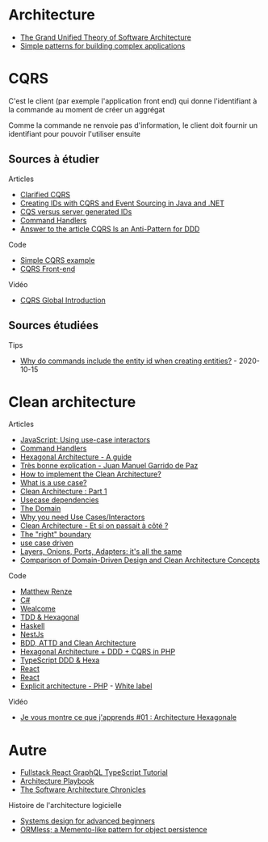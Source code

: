 # Architecture

- [The Grand Unified Theory of Software Architecture](https://news.ycombinator.com/item?id=24915497)
- [Simple patterns for building complex applications](https://www.cosmicpython.com/)

# CQRS

C'est le client (par exemple l'application front end) qui donne l'identifiant à la commande au moment de créer un aggrégat

Comme la commande ne renvoie pas d'information, le client doit fournir un identifiant pour pouvoir l'utiliser ensuite

## Sources à étudier

Articles

- [Clarified CQRS](https://udidahan.com/2009/12/09/clarified-cqrs/)
- [Creating IDs with CQRS and Event Sourcing in Java and .NET](https://thomasjaeger.wordpress.com/2016/01/09/creating-ids-with-cqrs-and-event-sourcing-in-java-and-net/)
- [CQS versus server generated IDs](https://blog.ploeh.dk/2014/08/11/cqs-versus-server-generated-ids/)
- [Command Handlers](https://buildplease.com/pages/fpc-10/)
- [Answer to the article CQRS Is an Anti-Pattern for DDD](https://sylvainleroy.com/2020/09/24/answer-to-the-article-cqrs-is-an-anti-pattern-for-ddd/)

Code

- [Simple CQRS example](https://github.com/gregoryyoung/m-r)
- [CQRS Front-end](https://github.com/OpenCircleEndy/cqrs-frontend)

Vidéo

- [CQRS Global Introduction](https://www.youtube.com/watch?v=EkEz3pcLdgY)

## Sources étudiées

Tips

- [Why do commands include the entity id when creating entities?](https://github.com/gregoryyoung/m-r/issues/17) - 2020-10-15

# Clean architecture

Articles

- [JavaScript: Using use-case interactors](https://medium.com/@dtinth/clean-javascript-using-use-case-interactors-f3a50c138154)
- [Command Handlers](https://buildplease.com/pages/fpc-10/)
- [Hexagonal Architecture - A guide](https://beyondxscratch.com/2017/08/19/hexagonal-architecture-the-practical-guide-for-a-clean-architecture/)
- [Très bonne explication - Juan Manuel Garrido de Paz](https://jmgarridopaz.github.io/content/hexagonalarchitecture.html)
- [How to implement the Clean Architecture?](http://www.plainionist.net/Implementing-Clean-Architecture/)
- [What is a use case?](http://www.plainionist.net/Implementing-Clean-Architecture-UseCases/)
- [Clean Architecture : Part 1](https://crosp.net/blog/software-architecture/clean-architecture-part-1-databse-vs-domain/)
- [Usecase dependencies](https://stackoverflow.com/questions/40458666/the-clean-architecture-usecase-dependencies)
- [The Domain](https://buildplease.com/pages/fpc-1/)
- [Why you need Use Cases/Interactors](https://proandroiddev.com/why-you-need-use-cases-interactors-142e8a6fe576)
- [Clean Architecture - Et si on passait à côté ?](https://jordanchapuy.com/posts/2020/11/clean-architecture-et-si-on-passait-a-cote/)
- [The "right" boundary](https://twitter.com/JuanMGarridoPaz/status/1332420424257449985)
- [use case driven](http://tpierrain.blogspot.com/)
- [Layers, Onions, Ports, Adapters: it's all the same](https://blog.ploeh.dk/2013/12/03/layers-onions-ports-adapters-its-all-the-same/)
- [Comparison of Domain-Driven Design and Clean Architecture Concepts](https://khalilstemmler.com/articles/software-design-architecture/domain-driven-design-vs-clean-architecture/)

Code

- [Matthew Renze](https://github.com/matthewrenze)
- [C#](https://github.com/matthewrenze/clean-architecture-demo/tree/repo-and-uow)
- [Wealcome](https://github.com/mica16/wealcome-restaurants-tdd-clean-archi-demo)
- [TDD & Hexagonal](https://github.com/PCreations/real-world-tdd/tree/hexagonal)
- [Haskell](https://github.com/thma/PolysemyCleanArchitecture)
- [NestJs](https://github.com/damienbeaufils/nestjs-clean-architecture-demo)
- [BDD, ATTD and Clean Architecture](https://gitlab.com/bbohec/atdd-clean-architecture-casino/-/tree/master)
- [Hexagonal Architecture + DDD + CQRS in PHP](https://github.com/CodelyTV/php-ddd-example)
- [TypeScript DDD & Hexa](https://github.com/CodelyTV/typescript-ddd-skeleton)
- [React](https://github.com/dimitridumont/hexagonal-architecture-react)
- [React](https://github.com/eduardomoroni/react-clean-architecture)
- [Explicit architecture - PHP](https://github.com/hgraca/explicit-architecture-php)
- [White label](https://github.com/stemmlerjs/white-label)

Vidéo

- [Je vous montre ce que j'apprends #01 : Architecture Hexagonale](https://www.youtube.com/watch?v=_jR8eUlNqK0)

# Autre

- [Fullstack React GraphQL TypeScript Tutorial](https://www.youtube.com/watch?v=I6ypD7qv3Z8&feature=youtu.be)
- [Architecture Playbook](https://nocomplexity.com/documents/arplaybook/introduction.html)
- [The Software Architecture Chronicles](https://herbertograca.com/2017/07/03/the-software-architecture-chronicles/)

Histoire de l'architecture logicielle

- [Systems design for advanced beginners](https://news.ycombinator.com/item?id=23904000)
- [ORMless; a Memento-like pattern for object persistence](https://matthiasnoback.nl/2018/03/ormless-a-memento-like-pattern-for-object-persistence/)

